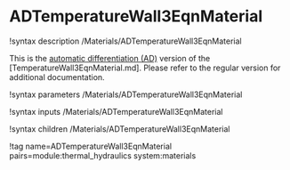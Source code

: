 # ADTemperatureWall3EqnMaterial

!syntax description /Materials/ADTemperatureWall3EqnMaterial

This is the [automatic differentiation (AD)](automatic_differentiation/index.md) version of the
[TemperatureWall3EqnMaterial.md]. Please refer to the regular version for additional documentation.

!syntax parameters /Materials/ADTemperatureWall3EqnMaterial

!syntax inputs /Materials/ADTemperatureWall3EqnMaterial

!syntax children /Materials/ADTemperatureWall3EqnMaterial

!tag name=ADTemperatureWall3EqnMaterial pairs=module:thermal_hydraulics system:materials
